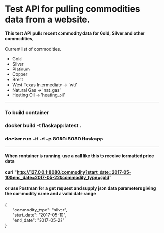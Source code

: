 # Test API for pulling commodities data from a website.

#### This test API pulls recent commodity data for Gold, Silver and other commodities, 

Current list of commodities.

* Gold
* Silver
* Platinum
* Copper
* Brent
* West Texas Intermediate -> 'wti'
* Natural Gas -> 'nat_gas'
* Heating Oil -> 'heating_oil'

<hr>


### To build container
### docker build -t flaskapp:latest .
### docker run -it -d -p 8080:8080 flaskapp
<hr>

#### When container is running, use a call like this to receive formatted price data

#### curl "http://127.0.0.1:8080/commodity?start_date=2017-05-10&end_date=2017-05-22&commodity_type=gold"
#### or use Postman for a get request and supply json data parameters giving the commodity name and a valid date range

{  
&nbsp;&nbsp;&nbsp;&nbsp;&nbsp;&nbsp;"commodity_type": "silver",  
&nbsp;&nbsp;&nbsp;&nbsp;&nbsp;&nbsp;"start_date": "2017-05-10",  
&nbsp;&nbsp;&nbsp;&nbsp;&nbsp;&nbsp;"end_date": "2017-05-22"  
}  

